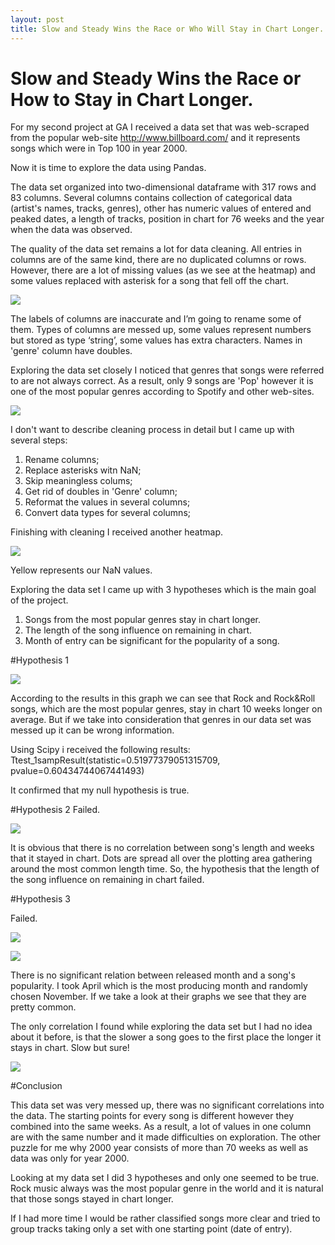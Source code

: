 ```yaml
---
layout: post
title: Slow and Steady Wins the Race or Who Will Stay in Chart Longer.
---
```


# Slow and Steady Wins the Race or How to Stay in Chart Longer.

For my second project at GA I received a data set that was web-scraped from the popular web-site http://www.billboard.com/ and it represents songs which were in Top 100 in year 2000.

Now it is time to explore the data using Pandas.

The data set organized  into two-dimensional dataframe with 317 rows and 83 columns. Several columns contains collection of categorical data (artist's names, tracks, genres), other has numeric values of entered and peaked dates, a length of tracks, position in chart for 76 weeks and the year when the data was observed.

The quality of the data set remains a lot for data cleaning. All entries in columns are of the same kind, there are no duplicated columns or rows. However, there are a lot of missing values (as we see at the heatmap) and some values replaced with asterisk for a song that fell off the chart.

![](../images/2_project/heatmap.png)

The labels of columns are inaccurate and I’m going to rename some of them. Types of columns are messed up, some values represent numbers but stored as type ‘string’, some values has extra characters. Names in 'genre' column have doubles.

Exploring the data set closely I noticed that genres that songs were referred to are not always correct. As a result, only 9 songs are 'Pop' however it is one of the most popular genres according to Spotify and other web-sites.

![](../images/2_project/genres.png)

I don't want to describe cleaning process in detail but I came up with several steps:

1. Rename columns;
2. Replace asterisks witn NaN;
3. Skip meaningless colums;
4. Get rid of doubles in 'Genre' column;
5. Reformat the values in several columns;
6. Convert data types for several columns;

Finishing with cleaning I received another heatmap.

![](../images/2_project/heatmap_2.png)

Yellow represents our NaN values.

Exploring the data set I came up with 3 hypotheses which is the main goal of the project.

1. Songs from the most popular genres stay in chart longer.
2. The length of the song influence on remaining in chart.
3. Month of entry can be significant for the popularity of a song.

#Hypothesis 1

![](../images/2_project/genres_2.png)

According to the results in this graph we can see that Rock and Rock&Roll songs, which are the most popular genres, stay in chart 10 weeks longer on average. But if we take into consideration that genres in our data set was messed up it can be wrong information.

Using Scipy i received the following results: Ttest_1sampResult(statistic=0.51977379051315709, pvalue=0.60434744067441493)

It confirmed that my null hypothesis is true.

#Hypothesis 2
Failed.

![](../images/2_project/length_2.png)

It is obvious that there is no correlation between song's length and weeks that it stayed in chart. Dots are spread all over the plotting area gathering around the most common length time. So, the hypothesis that the length of the song influence on remaining in chart failed.

#Hypothesis 3

Failed.

![](../images/2_project/April.png)

![](../images/2_project/November.png)

There is no significant relation between released month and a song's popularity. I took April which is the most producing month and randomly chosen November. If we take a look at their graphs we see that they are pretty common.

The only correlation I found while exploring the data set but I had no idea about it before, is that the slower a song goes to the first place the longer it stays in chart. Slow but sure!

![](../images/2_project/weeks_to_peak.png)

#Conclusion

This data set was very messed up, there was no significant correlations into the data. The starting points for every song is different however they combined into the same weeks. As a result, a lot of values in one column are with the same number and it made difficulties on exploration. The other puzzle for me why 2000 year consists of more than 70 weeks as well as data was only for year 2000.

Looking at my data set I did 3 hypotheses and only one seemed to be true. Rock music always was the most popular genre in the world and it is natural that those songs stayed in chart longer.

If I had more time I would be rather classified songs more clear and tried to group tracks taking only a set with one starting point (date of entry).
